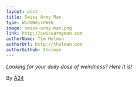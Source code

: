 ```yaml
---
layout: post
title: Swiss Army Man
type: WideWeirdWeb
image: swiss-army-man.png
link: http://swissarmyman.com
authorName: Tim Holman
authorUrl: http://tholman.com
authorGithub: tholman
---
```


_Looking for your daily dose of weirdness? Here it is!_

By [A24](http://a24films.com)
